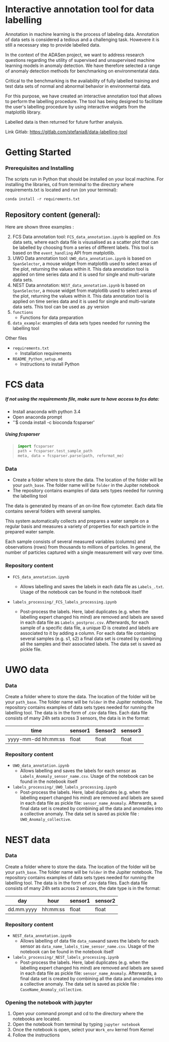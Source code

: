 # Interactive annotation tool for data labelling

Annotation in machine learning is the process of labeling data. Annotation of data sets is considered a tedious and a challenging task. Howevere it is still a necessary step to provide labelled data. 

In the context of the ADASen project, we want to address research questions regarding the utility of supervised and unsupervised machine learning models in anomaly detection. We have therefore selected a range of anomaly detection methods for benchmarking on environmentatal data.  

Critical to the benchmarking is the availability of fully labelled training and test data sets of normal and abnormal behavior in environmental data. 

For this purpose, we have created an interactive annotation tool that allows to perform the labelling procedure. The tool has being designed to facilitate the user's labelling procedure by using interactive widgets from the matplotlib library.

Labelled data is then returned for future further analysis.

Link Gitlab: https://gitlab.com/stefania8/data-labelling-tool



# Getting Started

### Prerequisites and Installing

The scripts run in Python that should be installed on your local machine. For installing the libraries, cd from terminal to the directory where requirements.txt is located and run (on your terminal):

`conda install -r requirements.txt`



## Repository content (general):

Here are shown three examples : 

2. FCS Data annotation tool: `FCS_data_annotation.ipynb`  is applied on .fcs data sets, where each data file is visusalised as a scatter plot that can be labelled by choosing from a series of different labels. This tool is based on the `event_handling` API from matplotlib.
2. UWO Data annotation tool: `UWO_data_annotation.ipynb`  is based on `SpanSelector`, a mouse widget from matplotlib used to select areas of the plot, returning the values within it. This data annotation tool is applied on time series data and it is used for single and multi-variate data sets.
3. NEST Data annotation: `NEST_data_annotation.ipynb`  is based on `SpanSelector`, a mouse widget from matplotlib used to select areas of the plot, returning the values within it. This data annotation tool is applied on time series data and it is used for single and multi-variate data sets. This tool can be used as .py version
4. `functions`
   - Functions for data preparation
5. `data_example`: examples of data sets types needed for running the labelling tool

Other files

- `requirements.txt`
  - Installation requirements
- `README_Python_setup.md`
  - Instructions to install Python



# FCS data

##### If not using the requirements file, make sure to have access to fcs data:

- Install anaconda with python 3.4
- Open anaconda prompt
- ''$ conda install -c bioconda fcsparser'

##### Using fcsparser

> ```python
> import fcsparser
> path = fcsparser.test_sample_path
> meta, data = fcsparser.parse(path, reformat_me)
> ```

### Data

- Create a folder where to store the data. The location of the folder will be your `path_base`. The folder name will be `folder` in the Jupiter notebook
- The repository contains examples of data sets types needed for running the labelling tool

The data is generated by means of an on-line flow cytometer. Each data file contains several folders with several samples.

This system automatically collects and prepares a water sample on a regular basis and measures a variety of properties for each particle in the prepared water sample. 

Each sample consists of several measured variables (columns) and observations (rows) from thousands to millions of particles. In general, the number of particles captured with a single measurement will vary over time. 



### Repository content 

- `FCS_data_annotation.ipynb` 

  - Allows labelling and saves the labels in each data file as `Labels_.txt`. Usage of the notebook can be found in the notebook itself

- `labels_processing/_FCS_labels_processing.ipynb` 

  - Post-process the labels. Here, label duplicates (e.g. when the labelling expert changed his mind) are removed and labels are saved in each data file as `Labels_postproc.csv`. Afterwards, for each sample of a specific data file, a unique ID is created and labels are associated to it by adding a column. For each data file containing several samples (e.g. s1, s2) a final data set is created by combining all the samples and their associated labels. The data set is saved as pickle file. 

  

# UWO data

### Data

Create a folder where to store the data. The location of the folder will be your `path_base`. The folder name will be `folder` in the Jupiter notebook. The repository contains examples of data sets types needed for running the labelling tool. The data is in the form of .csv data files. Each data file consists of many 24h sets across 3 sensors, the data  is in the format:

| time                | sensor1 | Sensor2 | sensor3 |
| ------------------- | ------- | ------- | ------- |
| yyyy-mm-dd hh:mm:ss | float   | float   | float   |



### Repository content

- `UWO_data_annotation.ipynb` 
  - Allows labelling and saves the labels for each sensor as `Labels_Anomaly_sensor_name.csv`. Usage of the notebook can be found in the notebook itself
- `labels_processing/_UWO_labels_processing.ipynb` 
  - Post-process the labels. Here, label duplicates (e.g. when the labelling expert changed his mind) are removed and labels are saved in each data file as pickle file: `sensor_name_Anomaly`. Afterwards,  a final data set is created by combining all the data and anomalies into a collective anomaly. The data set is saved as pickle file : `UWO_Anomaly_collective`. 



# NEST data

### Data

Create a folder where to store the data. The location of the folder will be your `path_base`. The folder name will be `folder` in the Jupiter notebook. The repository contains examples of data sets types needed for running the labelling tool. The data is in the form of .csv data files. Each data file consists of many 24h sets across 2 sensors, the date type is in the format:

| day        | hour     | sensor1 | sensor2 |
| ---------- | -------- | ------- | ------- |
| dd.mm.yyyy | hh:mm:ss | float   | float   |



### Repository content 

- `NEST_data_annotation.ipynb` 
  - Allows labelling of data file `data_name`and saves the labels for each sensor as `data_name_labels_time_sensor_name.csv`. Usage of the notebook can be found in the notebook itself
- `labels_processing/_NEST_labels_processing.ipynb` 
  - Post-process the labels. Here, label duplicates (e.g. when the labelling expert changed his mind) are removed and labels are saved in each data file as pickle file: `sensor_name_Anomaly`. Afterwards,  a final data set is created by combining all the data and anomalies into a collective anomaly. The data set is saved as pickle file : `CaseName_Anomaly_collective`. 



### Opening the notebook with jupyter

1. Open your command prompt and cd to the directory where the notebooks are located. 
2. Open the notebook from terminal by typing `jupyter notebook`
3. Once the notebook is open, select your `Work_env` kernel from Kernel
4. Follow the instructions

